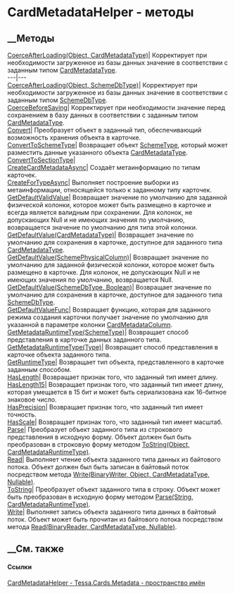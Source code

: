 # CardMetadataHelper - методы
##  __Методы
[CoerceAfterLoading(Object,
CardMetadataType)](M_Tessa_Cards_Metadata_CardMetadataHelper_CoerceAfterLoading.htm)|
Корректирует при необходимости загруженное из базы данных значение в
соответствии с заданным типом
[CardMetadataType](T_Tessa_Cards_Metadata_CardMetadataType.htm).  
---|---  
[CoerceAfterLoading(Object,
SchemeDbType)](M_Tessa_Cards_Metadata_CardMetadataHelper_CoerceAfterLoading_1.htm)|
Корректирует при необходимости загруженное из базы данных значение в
соответствии с заданным типом
[SchemeDbType](T_Tessa_Platform_Data_SchemeDbType.htm).  
[CoerceBeforeSaving](M_Tessa_Cards_Metadata_CardMetadataHelper_CoerceBeforeSaving.htm)|
Корректирует при необходимости значение перед сохранением в базу данных в
соответствии с заданным типом
[CardMetadataType](T_Tessa_Cards_Metadata_CardMetadataType.htm).  
[Convert](M_Tessa_Cards_Metadata_CardMetadataHelper_Convert.htm)|  Преобразует
объект в заданный тип, обеспечивающий возможность хранения объекта в карточке.  
[ConvertToSchemeType](M_Tessa_Cards_Metadata_CardMetadataHelper_ConvertToSchemeType.htm)|
Возвращает объект [SchemeType](T_Tessa_Scheme_SchemeType.htm), который может
разместить данные указанного объекта
[CardMetadataType](T_Tessa_Cards_Metadata_CardMetadataType.htm).  
[ConvertToSectionType](M_Tessa_Cards_Metadata_CardMetadataHelper_ConvertToSectionType.htm)|  
[CreateCardMetadataAsync](M_Tessa_Cards_Metadata_CardMetadataHelper_CreateCardMetadataAsync.htm)|
Создаёт метаинформацию по типам карточек.  
[CreateForTypeAsync](M_Tessa_Cards_Metadata_CardMetadataHelper_CreateForTypeAsync.htm)|
Выполняет построение выборки из метаинформации, относящейся только к заданному
типу карточек.  
[GetDefaultValidValue](M_Tessa_Cards_Metadata_CardMetadataHelper_GetDefaultValidValue.htm)|
Возвращает значение по умолчанию для заданной физической колонки, которое
может быть размещено в карточке и всегда является валидным при сохранении. Для
колонок, не допускающих Null и не имеющих значения по умолчанию, возвращается
значение по умолчанию для типа этой колонки.  
[GetDefaultValue(CardMetadataType)](M_Tessa_Cards_Metadata_CardMetadataHelper_GetDefaultValue.htm)|
Возвращает значение по умолчанию для сохранения в карточке, доступное для
заданного типа
[CardMetadataType](T_Tessa_Cards_Metadata_CardMetadataType.htm).  
[GetDefaultValue(SchemePhysicalColumn)](M_Tessa_Cards_Metadata_CardMetadataHelper_GetDefaultValue_2.htm)|
Возвращает значение по умолчанию для заданной физической колонки, которое
может быть размещено в карточке. Для колонок, не допускающих Null и не имеющих
значения по умолчанию, возвращается Null.  
[GetDefaultValue(SchemeDbType,
Boolean)](M_Tessa_Cards_Metadata_CardMetadataHelper_GetDefaultValue_1.htm)|
Возвращает значение по умолчанию для сохранения в карточке, доступное для
заданного типа [SchemeDbType](T_Tessa_Platform_Data_SchemeDbType.htm).  
[GetDefaultValueFunc](M_Tessa_Cards_Metadata_CardMetadataHelper_GetDefaultValueFunc.htm)|
Возвращает функцию, которая для заданного режима создания карточки получает
значение по умолчанию для указанной в параметре колонки
[CardMetadataColumn](T_Tessa_Cards_Metadata_CardMetadataColumn.htm).  
[GetMetadataRuntimeType(SchemeType)](M_Tessa_Cards_Metadata_CardMetadataHelper_GetMetadataRuntimeType_1.htm)|
Возвращает способ представления в карточке данных заданного типа.  
[GetMetadataRuntimeType(Type)](M_Tessa_Cards_Metadata_CardMetadataHelper_GetMetadataRuntimeType.htm)|
Возвращает способ представления в карточке объекта заданного типа.  
[GetRuntimeType](M_Tessa_Cards_Metadata_CardMetadataHelper_GetRuntimeType.htm)|
Возвращает тип объекта, представленного в карточке заданным способом.  
[HasLength](M_Tessa_Cards_Metadata_CardMetadataHelper_HasLength.htm)|
Возвращает признак того, что заданный тип имеет длину.  
[HasLength15](M_Tessa_Cards_Metadata_CardMetadataHelper_HasLength15.htm)|
Возвращает признак того, что заданный тип имеет длину, которая умещается в 15
бит и может быть сериализована как 16-битное знаковое число.  
[HasPrecision](M_Tessa_Cards_Metadata_CardMetadataHelper_HasPrecision.htm)|
Возвращает признак того, что заданный тип имеет точность.  
[HasScale](M_Tessa_Cards_Metadata_CardMetadataHelper_HasScale.htm)|
Возвращает признак того, что заданный тип имеет масштаб.  
[Parse](M_Tessa_Cards_Metadata_CardMetadataHelper_Parse.htm)|  Преобразует
объект заданного типа из строкового представления в исходную форму. Объект
должен был быть преобразован в строковую форму методом [ToString(Object,
CardMetadataRuntimeType)](M_Tessa_Cards_Metadata_CardMetadataHelper_ToString.htm).  
[Read](M_Tessa_Cards_Metadata_CardMetadataHelper_Read.htm)|  Выполняет чтение
объекта заданного типа данных из байтового потока. Объект должен был быть
записан в байтовый поток посредством метода [Write(BinaryWriter, Object,
CardMetadataType,
Nullable<Boolean>)](M_Tessa_Cards_Metadata_CardMetadataHelper_Write.htm).  
[ToString](M_Tessa_Cards_Metadata_CardMetadataHelper_ToString.htm)|
Преобразует объект заданного типа в строку. Объект может быть преобразован в
исходную форму методом [Parse(String,
CardMetadataRuntimeType)](M_Tessa_Cards_Metadata_CardMetadataHelper_Parse.htm).  
[Write](M_Tessa_Cards_Metadata_CardMetadataHelper_Write.htm)|  Выполняет
запись объекта заданного типа данных в байтовый поток. Объект может быть
прочитан из байтового потока посредством метода [Read(BinaryReader,
CardMetadataType,
Nullable<Boolean>)](M_Tessa_Cards_Metadata_CardMetadataHelper_Read.htm).  
## __См. также
#### Ссылки
[CardMetadataHelper - ](T_Tessa_Cards_Metadata_CardMetadataHelper.htm)
[Tessa.Cards.Metadata - пространство имён](N_Tessa_Cards_Metadata.htm)
